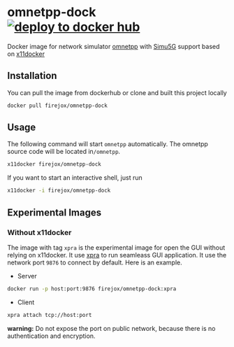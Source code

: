 # omnetpp-dock [![deploy to docker hub](https://github.com/firejox/omnetpp-dock/actions/workflows/deploy.yaml/badge.svg)](https://github.com/firejox/omnetpp-dock/actions/workflows/deploy.yaml)

Docker image for network simulator [omnetpp](https://github.com/omnetpp/omnetpp) with [Simu5G](https://github.com/Unipisa/Simu5G) support based on [x11docker](https://github.com/mviereck/x11docker)

## Installation

You can pull the image from dockerhub or clone and built this project locally

```sh
docker pull firejox/omnetpp-dock
```

## Usage

The following command will start `omnetpp` automatically. The omnetpp source code will be located in`/omnetpp`.

```sh
x11docker firejox/omnetpp-dock
```

If you want to start an interactive shell, just run

```sh
x11docker -i firejox/omnetpp-dock
```

## Experimental Images

### Without x11docker

The image with tag `xpra` is the experimental image for open the GUI without relying on x11docker. It use [xpra](https://github.com/Xpra-org/xpra) to run seamleass GUI application. It use the network port `9876` to connect by default. Here is an example.

* Server
```sh
docker run -p host:port:9876 firejox/omnetpp-dock:xpra
```

* Client
```sh
xpra attach tcp://host:port
```

**warning:**  Do not expose the port on public network, because there is no authentication and encryption.
